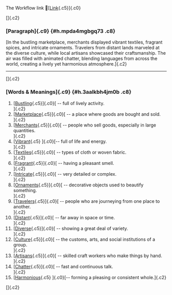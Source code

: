 The Workflow link
👏[[Link](https://www.google.com/url?q=http://www.google.com&sa=D&source=editors&ust=1758327604228357&usg=AOvVaw0jr1RD6k9hq3XvQIJ9s4ze){.c5}]{.c0}

[]{.c2}

### [Paragraph]{.c9} {#h.mpda4mgbgq73 .c8}

[In the bustling marketplace, merchants displayed vibrant textiles,
fragrant spices, and intricate ornaments. Travelers from distant lands
marveled at the diverse culture, while local artisans showcased their
craftsmanship. The air was filled with animated chatter, blending
languages from across the world, creating a lively yet harmonious
atmosphere.]{.c2}

------------------------------------------------------------------------

[]{.c2}

### [Words & Meanings]{.c9} {#h.3aalkbh4jm0b .c8}

1.  [[Bustling](https://www.google.com/url?q=http://www.google.com&sa=D&source=editors&ust=1758327604229225&usg=AOvVaw1ic035_brInj2yOLagvY9t){.c5}]{.c0}[ --
    full of lively activity.\
    ]{.c2}
2.  [[Marketplace](https://www.google.com/url?q=http://www.google.com&sa=D&source=editors&ust=1758327604229382&usg=AOvVaw2NIAzQLIsycO2FDqqbYt7t){.c5}]{.c0}[ --
    a place where goods are bought and sold.\
    ]{.c2}
3.  [[Merchants](https://www.google.com/url?q=http://www.google.com&sa=D&source=editors&ust=1758327604229526&usg=AOvVaw2NVvS3Flg_DQmAPbjxOBt_){.c5}]{.c0}[ --
    people who sell goods, especially in large quantities.\
    ]{.c2}
4.  [[Vibrant](https://www.google.com/url?q=http://www.google.com&sa=D&source=editors&ust=1758327604229683&usg=AOvVaw0m2u76hKUktO5Q1Ix9PuQF){.c5}
    ]{.c0}[-- full of life and energy.\
    ]{.c2}
5.  [[Textiles](https://www.google.com/url?q=http://www.google.com&sa=D&source=editors&ust=1758327604229800&usg=AOvVaw3nRwOoA4aPKoN4EYd8N3bn){.c5}]{.c0}[ --
    types of cloth or woven fabric.\
    ]{.c2}
6.  [[Fragrant](https://www.google.com/url?q=http://www.google.com&sa=D&source=editors&ust=1758327604229925&usg=AOvVaw1Bcau-G8mriWw8vxiLFkIS){.c5}]{.c0}[ --
    having a pleasant smell.\
    ]{.c2}
7.  [[Intricate](https://www.google.com/url?q=http://www.google.com&sa=D&source=editors&ust=1758327604230052&usg=AOvVaw1NJlexbfN9LFkZ7REukYvH){.c5}]{.c0}[ --
    very detailed or complex.\
    ]{.c2}
8.  [[Ornaments](https://www.google.com/url?q=http://www.google.com&sa=D&source=editors&ust=1758327604230169&usg=AOvVaw0Tz0dcLqvVfLRT9xlKCwQH){.c5}]{.c0}[ --
    decorative objects used to beautify something.\
    ]{.c2}
9.  [[Travelers](https://www.google.com/url?q=http://www.google.com&sa=D&source=editors&ust=1758327604230325&usg=AOvVaw1p0xhqkbEkRU3eIcqpIqT2){.c5}]{.c0}[ --
    people who are journeying from one place to another.\
    ]{.c2}
10. [[Distant](https://www.google.com/url?q=http://www.google.com&sa=D&source=editors&ust=1758327604230474&usg=AOvVaw2x-rkqI3zioPZLav_JkFQJ){.c5}]{.c0}[ --
    far away in space or time.\
    ]{.c2}
11. [[Diverse](https://www.google.com/url?q=http://www.google.com&sa=D&source=editors&ust=1758327604230601&usg=AOvVaw0BCrY42a-YN8ptFKeOfoJl){.c5}]{.c0}[ --
    showing a great deal of variety.\
    ]{.c2}
12. [[Culture](https://www.google.com/url?q=http://www.google.com&sa=D&source=editors&ust=1758327604230736&usg=AOvVaw2IDxtapOsRURo6p43Uqc7C){.c5}]{.c0}[ --
    the customs, arts, and social institutions of a group.\
    ]{.c2}
13. [[Artisans](https://www.google.com/url?q=http://www.google.com&sa=D&source=editors&ust=1758327604230881&usg=AOvVaw1SVK_dz5NmqkVJTsuol18Q){.c5}]{.c0}[ --
    skilled craft workers who make things by hand.\
    ]{.c2}
14. [[Chatter](https://www.google.com/url?q=http://www.google.com&sa=D&source=editors&ust=1758327604231013&usg=AOvVaw0dxEG1LTZMsf1bTJZhZWld){.c5}]{.c0}[ --
    fast and continuous talk.\
    ]{.c2}
15. [[Harmonious](https://www.google.com/url?q=http://www.google.com&sa=D&source=editors&ust=1758327604231134&usg=AOvVaw2xiUWJ26Bdd1-HAciDdzh9){.c5}
    ]{.c0}[-- forming a pleasing or consistent whole.]{.c2}

[]{.c2}
